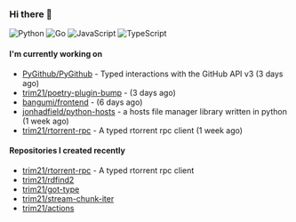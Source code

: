### Hi there 👋

![Python](https://img.shields.io/badge/python-3670A0?style=for-the-badge&logo=python&logoColor=ffdd54)
![Go](https://img.shields.io/badge/go-%2300ADD8.svg?style=for-the-badge&logo=go&logoColor=white)
![JavaScript](https://img.shields.io/badge/javascript-%23323330.svg?style=for-the-badge&logo=javascript&logoColor=%23F7DF1E)
![TypeScript](https://img.shields.io/badge/typescript-%23007ACC.svg?style=for-the-badge&logo=typescript&logoColor=white)

#### I'm currently working on

- [PyGithub/PyGithub](https://github.com/PyGithub/PyGithub) - Typed interactions with the GitHub API v3 (3 days ago)
- [trim21/poetry-plugin-bump](https://github.com/trim21/poetry-plugin-bump) -  (3 days ago)
- [bangumi/frontend](https://github.com/bangumi/frontend) -  (6 days ago)
- [jonhadfield/python-hosts](https://github.com/jonhadfield/python-hosts) - a hosts file manager library written in python (1 week ago)
- [trim21/rtorrent-rpc](https://github.com/trim21/rtorrent-rpc) - A typed rtorrent rpc client (1 week ago)

#### Repositories I created recently

- [trim21/rtorrent-rpc](https://github.com/trim21/rtorrent-rpc) - A typed rtorrent rpc client
- [trim21/rdfind2](https://github.com/trim21/rdfind2)
- [trim21/got-type](https://github.com/trim21/got-type)
- [trim21/stream-chunk-iter](https://github.com/trim21/stream-chunk-iter)
- [trim21/actions](https://github.com/trim21/actions)
